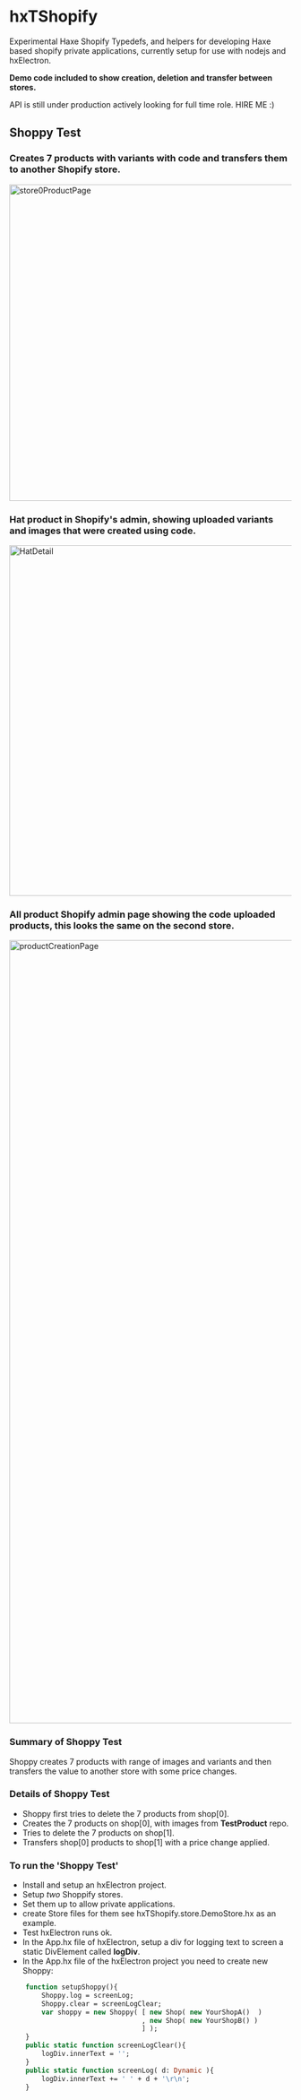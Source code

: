 # hxTShopify
Experimental Haxe Shopify Typedefs, and helpers for developing Haxe based shopify private applications, currently setup for use with nodejs and hxElectron. 

**Demo code included to show creation, deletion and transfer between stores.**

API is still under production actively looking for full time role. HIRE ME :)

## Shoppy Test

### Creates 7 products with variants with code and transfers them to another Shopify store.

<img width="565" alt="store0ProductPage" src="https://user-images.githubusercontent.com/20134338/54243517-b5a0e000-4520-11e9-96b6-8a423631650a.png">

### Hat product in Shopify's admin, showing uploaded variants and images that were created using code. 

<img width="626" alt="HatDetail" src="https://user-images.githubusercontent.com/20134338/54243521-bb96c100-4520-11e9-86c9-6f8ff42f7680.png">

### All product Shopify admin page showing the code uploaded products, this looks the same on the second store.

<img width="1398" alt="productCreationPage" src="https://user-images.githubusercontent.com/20134338/54243530-c05b7500-4520-11e9-82e5-0f392050ce73.png">

### Summary of Shoppy Test

Shoppy creates 7 products with range of images and variants and then transfers the value to another store with some price changes.

### Details of Shoppy Test

- Shoppy first tries to delete the 7 products from shop[0].
- Creates the 7 products on shop[0], with images from **TestProduct** repo.
- Tries to delete the 7 products on shop[1].
- Transfers shop[0] products to shop[1] with a price change applied.


### To run the 'Shoppy Test' 

- Install and setup an hxElectron project.
- Setup *two* Shoppify stores.
- Set them up to allow private applications.
- create Store files for them see hxTShopify.store.DemoStore.hx as an example.
- Test hxElectron runs ok.
- In the App.hx file of hxElectron, setup a div for logging text to screen a static DivElement called **logDiv**.
- In the App.hx file of the hxElectron project you need to create new Shoppy:
```haxe 
    function setupShoppy(){
        Shoppy.log = screenLog;
        Shoppy.clear = screenLogClear;
        var shoppy = new Shoppy( [ new Shop( new YourShopA()  )
                                 , new Shop( new YourShopB() ) 
                                 ] );
    }
    public static function screenLogClear(){
        logDiv.innerText = '';
    }
    public static function screenLog( d: Dynamic ){
        logDiv.innerText += ' ' + d + '\r\n';
    }
 ```
